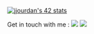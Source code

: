 
[![jjourdan's 42 stats](https://badge42.herokuapp.com/api/stats/jjourdan?darkmode=true)](https://github.com/JaeSeoKim/badge42)

Get in touch with me :
<a href="https://www.linkedin.com/in/jeremy-jourdan-kemadev/"><img src="https://img.shields.io/badge/LinkedIn-0077B5?style=for-the-badge&logo=linkedin&logoColor=white"></a>
<a href="mailto:jjourdan@student.42lyon.fr"><img src="https://img.shields.io/badge/Gmail-D14836?style=for-the-badge&logo=gmail&logoColor=white"></a>
